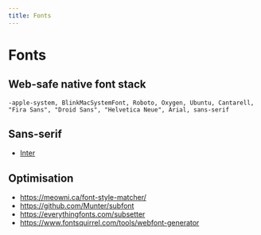 ```yaml
---
title: Fonts
---
```


# Fonts

## Web-safe native font stack

```
-apple-system, BlinkMacSystemFont, Roboto, Oxygen, Ubuntu, Cantarell, "Fira Sans", "Droid Sans", "Helvetica Neue", Arial, sans-serif
```

## Sans-serif

- [Inter](https://rsms.me/inter/)

## Optimisation

- https://meowni.ca/font-style-matcher/
- https://github.com/Munter/subfont
- https://everythingfonts.com/subsetter
- https://www.fontsquirrel.com/tools/webfont-generator
